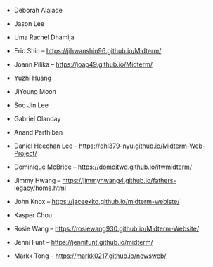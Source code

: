 - Deborah Alalade
- Jason Lee
- Uma Rachel Dhamija
- Eric Shin – https://jihwanshin96.github.io/Midterm/
- Joann Pilika – https://joap49.github.io/Midterm/
- Yuzhi Huang


- JiYoung Moon
- Soo Jin Lee
- Gabriel Olanday
- Anand Parthiban
- Daniel Heechan Lee – https://dhl379-nyu.github.io/Midterm-Web-Project/
- Dominique McBride – https://domoitwd.github.io/itwmidterm/


- Jimmy Hwang – https://jimmyhwang4.github.io/fathers-legacy/home.html
- John Knox – https://jaceekko.github.io/midterm-webiste/
- Kasper Chou
- Rosie Wang – https://rosiewang930.github.io/Midterm-Website/
- Jenni Funt – https://jennifunt.github.io/midterm/
- Markk Tong – https://markk0217.github.io/newsweb/
